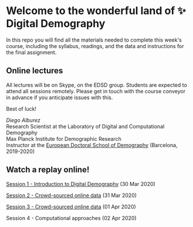 # Welcome to the wonderful land of :sparkles: Digital Demography

In this repo you will find all the materials needed to complete this week's course, including the syllabus, readings, and the data and instructions for the final assignment. 

## Online lectures

All lectures will be on Skype, on the EDSD group. Students are expected to attend all sessions remotely. 
Please get in touch with the course conveyor in advance if you anticipate issues with this.

Best of luck!

*Diego Alburez*  
Research Scientist at the Laboratory of Digital and Computational Demography  
Max Planck Institute for Demographic Research  
Instructor at the [European Doctoral School of Demography](https://ced.uab.cat/en/courses/edsd/) (Barcelona, 2019-2020)


## Watch a replay online!

[Session 1 - Introduction to Digital Demography](https://youtu.be/EuzTgh-1b38) (30 Mar 2020)

[Session 2 - Crowd-sourced online data](https://youtu.be/UADCQvzXb4U) (31 Mar 2020)

[Session 3 - Crowd-sourced online data](https://youtu.be/gY12RkPESeY) (01 Apr 2020)

Session 4 - Computational approaches (02 Apr 2020)
